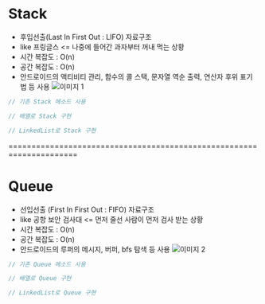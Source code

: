 # Stack
* 후입선출(Last In First Out : LIFO) 자료구조
* like 프링글스 <= 나중에 들어간 과자부터 꺼내 먹는 상황
* 시간 복잡도 : O(n)
* 공간 복잡도 : O(n)
* 안드로이드의 액티비티 관리, 함수의 콜 스택, 문자열 역순 출력, 연산자 후위 표기법 등 사용
![이미지 1](https://user-images.githubusercontent.com/49300728/139175136-d6436c09-b244-4c9a-a0ca-a6105e2c58c7.png)

```java
// 기존 Stack 메소드 사용

```

```java
// 배열로 Stack 구현


```
```java
// LinkedList로 Stack 구현

```

=====================================================================
# Queue
* 선입선출 (First In First Out : FIFO) 자료구조
* like 공항 보안 검사대 <= 먼저 줄선 사람이 먼저 검사 받는 상황
* 시간 복잡도 : O(n)
* 공간 복잡도 : O(n)
* 안드로이드의 루퍼의 메시지, 버퍼, bfs 탐색 등 사용
![이미지 2](https://user-images.githubusercontent.com/49300728/139175601-8cc66705-bbf5-47f5-bba7-968b633f226b.png)
```java
// 기존 Queue 메소드 사용

```

```java
// 배열로 Queue 구현


```
```java
// LinkedList로 Queue 구현

```
